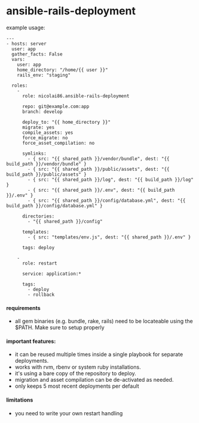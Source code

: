 # ansible-rails-deployment

example usage:

    ---
    - hosts: server
      user: app
      gather_facts: False
      vars:
        user: app
        home_directory: "/home/{{ user }}"
        rails_env: "staging"

      roles:
        -
          role: nicolai86.ansible-rails-deployment

          repo: git@example.com:app
          branch: develop

          deploy_to: "{{ home_directory }}"
          migrate: yes
          compile_assets: yes
          force_migrate: no
          force_asset_compilation: no

          symlinks:
            - { src: "{{ shared_path }}/vendor/bundle", dest: "{{ build_path }}/vendor/bundle" }
            - { src: "{{ shared_path }}/public/assets", dest: "{{ build_path }}/public/assets" }
            - { src: "{{ shared_path }}/log", dest: "{{ build_path }}/log" }
            - { src: "{{ shared_path }}/.env", dest: "{{ build_path }}/.env" }
            - { src: "{{ shared_path }}/config/database.yml", dest: "{{ build_path }}/config/database.yml" }

          directories:
            - "{{ shared_path }}/config"

          templates:
            - { src: "templates/env.js", dest: "{{ shared_path }}/.env" }

          tags: deploy

        -
          role: restart

          service: application:*

          tags:
            - deploy
            - rollback


#### requirements

  - all gem binaries (e.g. bundle, rake, rails) need to be locateable using the $PATH. Make sure to setup properly

#### important features:

  - it can be reused multiple times inside a single playbook for separate deployments.
  - works with rvm, rbenv or system ruby installations.
  - it's using a bare copy of the repository to deploy.
  - migration and asset compilation can be de-activated as needed.
  - only keeps 5 most recent deployments per default

#### limitations

  - you need to write your own restart handling
